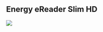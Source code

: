 ## Energy eReader Slim HD

![](http://static.energysistem.com/images/manuals/39225/5693da9e29d3a.jpg)
